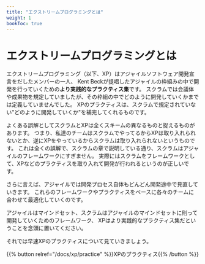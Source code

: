 ```yaml
---
title: "エクストリームプログラミングとは"
weight: 1
bookToc: true
---
```


# エクストリームプログラミングとは

エクストリームプログラミング（以下、XP）はアジャイルソフトウェア開発宣言をだしたメンバーの一人、
Kent Beckが提唱したアジャイルの枠組みの中で開発を行っていくための**より実践的なプラクティス集**です。
スクラムでは会議体や成果物を規定していましたが、その枠組の中でどのように開発していくかまでは定義していませんでした。
XPのプラクティスは、スクラムで規定されていない"どのように開発していくか"を補完してくれるものです。

よくある誤解としてスクラムとXPは全くスキームの異なるものと捉えるものがあります。
つまり、私達のチームはスクラムでやってるからXPは取り入れられないとか、逆にXPをやっているからスクラムは取り入れられないというものです。
これは全くの誤解で、スクラムの章で説明している通り、スクラムはアジャイルのフレームワークにすぎません。
実際にはスクラムをフレームワークとして、XPなどのプラクティスを取り入れて開発が行われるというのが正しいです。

さらに言えば、アジャイルでは開発プロセス自体もどんどん開発途中で見直していきます。
これらのフレームワークやプラクティスをベースに各々のチームに合わせて最適化していくのです。

アジャイルはマインドセット、スクラムはアジャイルのマインドセットに則って開発していくためのフレームワーク、
XPはより実践的なプラクティス集だということを念頭に置いてください。

それでは早速XPのプラクティスについて見ていきましょう。

{{% button relref="/docs/xp/practice" %}}XPのプラクティス{{% /button %}}